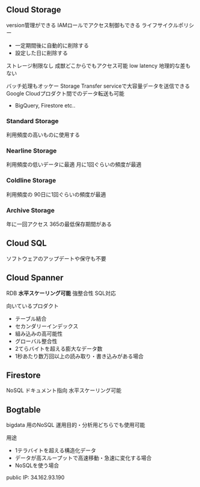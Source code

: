## Cloud Storage

version管理ができる
IAMロールでアクセス制御もできる
ライフサイクルポリシー
  - 一定期間後に自動的に削除する
  - 設定した日に削除する

ストレージ制限なし
成獣どこからでもアクセス可能
low latency
地理的な差もない

バッチ処理もオッケー
Storage Transfer serviceで大容量データを送信できる
Google Cloudプロダクト間でのデータ転送も可能
  - BigQuery, Firestore etc..

### Standard Storage

利用頻度の高いものに使用する

### Nearline Storage

利用頻度の低いデータに最適
月に1回ぐらいの頻度が最適

### Coldline Storage

利用頻度の
90日に1回ぐらいの頻度が最適

### Archive Storage

年に一回アクセス
365の最低保存期間がある

## Cloud SQL

ソフトウェアのアップデートや保守も不要

## Cloud Spanner

RDB
**水平スケーリング可能**
強整合性
SQL対応

向いているプロダクト

- テーブル結合
- セカンダリーインデックス
- 組み込みの高可能性
- グローバル整合性
- 2てらバイトを超える膨大なデータ数
- 1秒あたり数万回以上の読み取り・書き込みがある場合

## Firestore

NoSQL
ドキュメント指向
水平スケーリング可能

## Bogtable

bigdata 用のNoSQL
運用目的・分析用どちらでも使用可能

用途
- 1テラバイトを超える構造化データ
- データが高スループットで高速移動・急速に変化する場合
- NoSQLを使う場合

public IP: 34.162.93.190



